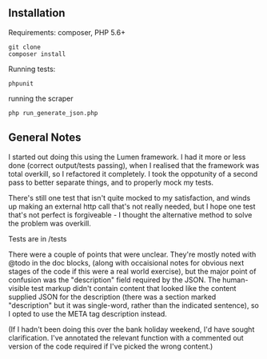 ## Installation

Requirements: composer, PHP 5.6+

    git clone
    composer install

Running tests:

    phpunit

running the scraper 

    php run_generate_json.php

## General Notes

I started out doing this using the Lumen framework.  I had it more or less done (correct output/tests passing), when 
I realised that the framework was total overkill, so I refactored it completely.  I took the oppotunity of a second 
pass to better separate things, and to properly mock my tests.

There's still one test that isn't quite mocked to my satisfaction, and winds up making an external http call that's 
not really needed, but I hope one test that's not perfect is forgiveable - I thought the alternative method to solve
the problem was overkill.

Tests are in /tests

There were a couple of points that were unclear.  They're mostly noted with @todo in the doc blocks, (along 
with occaisional notes for obvious next stages of the code if this were a real world exercise), but the major
point of confusion was the "description" field required by the JSON.  The human-visible test markup didn't contain 
content that looked like the content supplied JSON for the description (there was a section marked "description" 
but it was single-word, rather than the indicated sentence), so I opted to use the META tag description instead.

(If I hadn't been doing this over the bank holiday weekend, I'd have sought clarification.  I've annotated the
relevant function with a commented out version of the code required if I've picked the wrong content.)